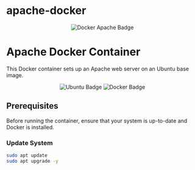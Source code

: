 # apache-docker

<p align="center">
  <img src="https://img.shields.io/badge/Docker-Apache-blue?style=for-the-badge" alt="Docker Apache Badge">
</p>

# Apache Docker Container

This Docker container sets up an Apache web server on an Ubuntu base image.

<p align="center">
  <img src="https://img.shields.io/badge/Ubuntu-Latest-orange?style=for-the-badge" alt="Ubuntu Badge">
  <img src="https://img.shields.io/badge/Docker-19.03%2B-blue?style=for-the-badge" alt="Docker Badge">
</p>

## Prerequisites

Before running the container, ensure that your system is up-to-date and Docker is installed.

### Update System

```bash
sudo apt update
sudo apt upgrade -y
